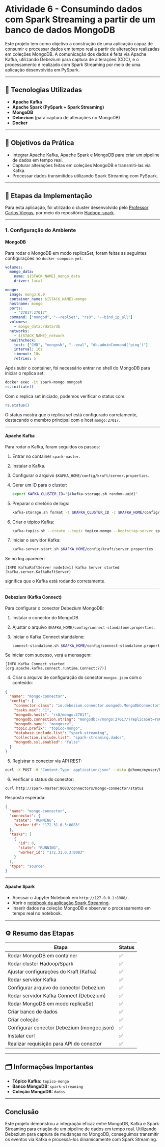 # Atividade 6 - Consumindo dados com Spark Streaming a partir de um banco de dados MongoDB

Este projeto tem como objetivo a construção de uma aplicação capaz de consumir e processar dados em tempo real a partir de alterações realizadas em coleções MongoDB. A comunicação dos dados é feita via Apache Kafka, utilizando Debezium para captura de alterações (CDC), e o processamento é realizado com Spark Streaming por meio de uma aplicação desenvolvida em PySpark.

---

## 🧰 Tecnologias Utilizadas

* **Apache Kafka**
* **Apache Spark (PySpark + Spark Streaming)**
* **MongoDB**
* **Debezium** (para captura de alterações no MongoDB)
* **Docker**

---

## 📌 Objetivos da Prática

* Integrar Apache Kafka, Apache Spark e MongoDB para criar um pipeline de dados em tempo real.
* Capturar alterações feitas em coleções MongoDB e transmiti-las via Kafka.
* Processar dados transmitidos utilizando Spark Streaming com PySpark.

---

## 📝 Etapas da Implementação

Para esta aplicação, foi utilizado o cluster desenvolvido pelo [Professor Carlos Viegas](https://github.com/cmdviegas), por meio do repositório [Hadoop-spark](https://github.com/cmdviegas/hadoop-spark).

---

### 1. Configuração do Ambiente

#### MongoDB

Para rodar o MongoDB em modo replicaSet, foram feitas as seguintes configurações no `docker-compose.yml`:

```yaml
volumes:
  mongo_data:
    name: ${STACK_NAME}_mongo_data
    driver: local

mongo:
  image: mongo:6.0
  container_name: ${STACK_NAME}-mongo
  hostname: mongo
  ports:
    - "27017:27017"
  command: ["mongod", "--replSet", "rs0", "--bind_ip_all"]
  volumes:
    - mongo_data:/data/db
  networks:
    - ${STACK_NAME}_network
  healthcheck:
    test: ["CMD", "mongosh", "--eval", "db.adminCommand('ping')"]
    interval: 10s
    timeout: 10s
    retries: 5
```

Após subir o container, foi necessário entrar no shell do MongoDB para iniciar o replica set:

```bash
docker exec -it spark-mongo mongosh
rs.initiate()
```

Com o replica set iniciado, podemos verificar o status com:

```bash
rs.status()
```

O status mostra que o replica set está configurado corretamente, destacando o membro principal com o host `mongo:27017`.

---

#### Apache Kafka

Para rodar o Kafka, foram seguidos os passos:

1. Entrar no container `spark-master`.
2. Instalar o Kafka.
3. Configurar o arquivo `$KAFKA_HOME/config/kraft/server.properties`.
4. Gerar um ID para o cluster:

   ```bash
   export KAFKA_CLUSTER_ID="$(kafka-storage.sh random-uuid)"
   ```
5. Preparar o diretório de logs:

   ```bash
   kafka-storage.sh format -t $KAFKA_CLUSTER_ID -c $KAFKA_HOME/config/kraft/server.properties
   ```
6. Criar o tópico Kafka:

   ```bash
   kafka-topics.sh --create --topic topico-mongo --bootstrap-server spark-master:9092
   ```
7. Iniciar o servidor Kafka:

   ```bash
   kafka-server-start.sh $KAFKA_HOME/config/kraft/server.properties
   ```

Se no log aparecer:

```
[INFO KafkaRaftServer nodeId=1] Kafka Server started (kafka.server.KafkaRaftServer)
```

significa que o Kafka está rodando corretamente.

---

#### Debezium (Kafka Connect)

Para configurar o conector Debezium MongoDB:

1. Instalar o conector do MongoDB.
2. Ajustar o arquivo `$KAFKA_HOME/config/connect-standalone.properties`.
3. Iniciar o Kafka Connect standalone:

   ```bash
   connect-standalone.sh $KAFKA_HOME/config/connect-standalone.properties
   ```

Se iniciar com sucesso, verá a mensagem:

```
[INFO Kafka Connect started (org.apache.kafka.connect.runtime.Connect:77)]
```

4. Criar o arquivo de configuração do conector `mongoc.json` com o conteúdo:

```json
{
  "name": "mongo-connector", 
  "config": {
    "connector.class": "io.debezium.connector.mongodb.MongoDbConnector",
    "tasks.max": "1",
    "mongodb.hosts": "rs0/mongo:27017", 
    "mongodb.connection.string": "mongodb://mongo:27017/?replicaSet=rs0",
    "mongodb.name": "mongosrv",
    "topic.prefix": "topico-mongo",
    "database.include.list": "spark-streaming", 
    "collection.include.list": "spark-streaming.dados",
    "mongodb.ssl.enabled": "false"
  }
}
```

5. Registrar o conector via API REST:

```bash
curl -X POST -H "Content-Type: application/json" --data @/home/myuser/kafka/connect/debezium-connector-mongodb/mongoc.json http://spark-master:8083/connectors
```

6. Verificar o status do conector:

```bash
curl http://spark-master:8083/connectors/mongo-connector/status
```

Resposta esperada:

```json
{
  "name": "mongo-connector",
  "connector": {
    "state": "RUNNING",
    "worker_id": "172.31.0.3:8083"
  },
  "tasks": [
    {
      "id": 0,
      "state": "RUNNING",
      "worker_id": "172.31.0.3:8083"
    }
  ],
  "type": "source"
}
```

---

#### Apache Spark

* Acessar o Jupyter Notebook em `http://127.0.0.1:8888/`.
* Abrir o [notebook da aplicação Spark Streaming](uni3/spark-streaming.ipynb). 
* Inserir dados na coleção MongoDB e observar o processamento em tempo real no notebook.

---

## ⚙️ Resumo das Etapas

| Etapa                                      | Status |
| ------------------------------------------ | ------ |
| Rodar MongoDB em container                 | ✅      |
| Rodar cluster Hadoop/Spark                 | ✅      |
| Ajustar configurações do Kraft (Kafka)     | ✅      |
| Rodar servidor Kafka                       | ✅      |
| Configurar arquivo do conector Debezium    | ✅      |
| Rodar servidor Kafka Connect (Debezium)    | ✅      |
| Rodar MongoDB em modo replicaSet           | ✅      |
| Criar banco de dados                       | ✅      |
| Criar coleção                              | ✅      |
| Configurar conector Debezium (mongoc.json) | ✅      |
| Instalar curl                              | ✅      |
| Realizar requisição para API do conector   | ✅      |

---

## 🗂️ Informações Importantes

* **Tópico Kafka:** `topico-mongo`
* **Banco MongoDB:** `spark-streaming`
* **Coleção MongoDB:** `dados`

---

## Conclusão

Este projeto demonstrou a integração eficaz entre MongoDB, Kafka e Spark Streaming para criação de um pipeline de dados em tempo real. Utilizando Debezium para captura de mudanças no MongoDB, conseguimos transmitir os eventos via Kafka e processá-los dinamicamente com Spark Streaming.